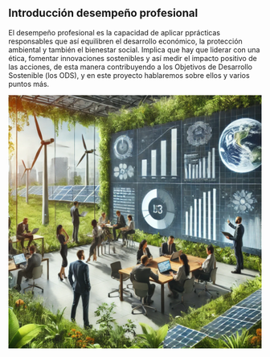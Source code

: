 ## Introducción desempeño profesional

El desempeño profesional es la capacidad de aplicar pprácticas responsables que así
equilibren el desarrollo económico, la protección ambiental y también el bienestar social.
Implica que hay que liderar con una ética, fomentar innovaciones sostenibles y así medir
el impacto positivo de las acciones, de esta manera contribuyendo a los Objetivos de 
Desarrollo Sostenible (los ODS), y en este proyecto hablaremos sobre ellos y varios 
puntos más.

![introduccion](img/introduccion.jpg)
